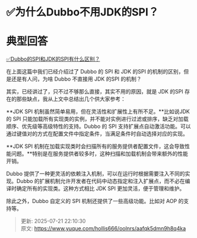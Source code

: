 # ✅为什么Dubbo不用JDK的SPI？

# 典型回答


[✅Dubbo的SPI和JDK的SPI有什么区别？](https://www.yuque.com/hollis666/oolnrs/eu2hm5yzpmo51kwg)



在上面这篇中我们已经介绍过了 Dubbo 的 SPI 和 JDK 的SPI 的机制的区别，但是还是有人问，为啥 Dubbo 不直接用 JDK 的SPI 的机制？



其实，已经讲过了，只不过不够那么直接，其实不用的原因，就是 JDK 的SPI 存在的那些缺点，我从上文中总结出几个供大家参考：



**JDK SPI 机制虽然简单易用，但在灵活性和扩展性上有所不足。**比如说JDK的 SPI 只能加载所有实现类的实例，并不能对实例进行过滤或排序，缺乏对加载顺序、优先级等高级特性的支持。Dubbo 的 SPI 支持扩展点自动激活功能。可以通过键值对的方式在配置文件中指定条件，当满足条件时自动选择对应的实现。



**JDK SPI 机制在加载实现类时会扫描所有的服务提供者配置文件，这会导致性能问题。**特别是在服务提供者较多时，这种扫描和加载机制会带来额外的性能开销。



Dubbo 提供了一种更灵活的依赖注入机制，可以在运行时根据需要注入不同的实现。Dubbo 的扩展机制允许开发者在代码中动态指定和注入扩展点，而不必在编译时确定所有的实现类。这种方式相比 JDK SPI 更加灵活，便于管理和维护。



除此之外，Dubbo 自定义的 SPI 机制还提供了一些高级功能。比如对 AOP 的支持等。



> 更新: 2025-07-21 22:10:30  
> 原文: <https://www.yuque.com/hollis666/oolnrs/aafqk5dmn9h8q4ka>